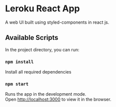 # Leroku React App

A web UI built using styled-components in react js. 

## Available Scripts

In the project directory, you can run:

### `npm install`

Install all required dependencies
### `npm start`

Runs the app in the development mode.\
Open [http://localhost:3000](http://localhost:3000) to view it in the browser.

